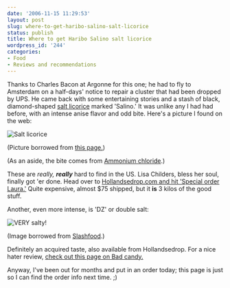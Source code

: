 ```yaml
---
date: '2006-11-15 11:29:53'
layout: post
slug: where-to-get-haribo-salino-salt-licorice
status: publish
title: Where to get Haribo Salino salt licorice
wordpress_id: '244'
categories:
- Food
- Reviews and recommendations
---
```


Thanks to Charles Bacon at Argonne for this one; he had to fly to Amsterdam on a half-days' notice to repair a cluster that had been dropped by UPS. He came back with some entertaining stories and a stash of black, diamond-shaped [salt licorice](http://en.wikipedia.org/wiki/Salt_licorice) marked 'Salino.' It was unlike any I had had before, with an intense anise flavor and odd bite. Here's a picture I found on the web:


![Salt licorice](http://www.phfactor.net/wp-pics/salino.jpg)


(Picture borrowed from [this page.](http://www.valgourmand.com/cgi-local/env.pl/SID=74317/p=pr/vgm=pr-3656/cat=1))

(As an aside, the bite comes from [Ammonium chloride](http://en.wikipedia.org/wiki/Ammonium_chloride).)

These are _really, **really**_ hard to find in the US. Lisa Childers, bless her soul, finally got 'er done. Head over to [Hollandsedrop.com and hit 'Special order Laura.'](http://www.ccnow.com/cgi-local/cart.cgi?lamarelbv_LQ086_continue-page) Quite expensive, almost $75 shipped, but it **is** 3 kilos of the good stuff.

Another, even more intense, is 'DZ' or double salt:


![VERY salty!](http://www.phfactor.net/wp-pics/DZ.jpg)


(Image borrowed from [Slashfood](http://www.slashfood.com/2006/03/02/dutch-double-salt-licorice/).)

Definitely an acquired taste, also available from Hollandsedrop. For a nice hater review, [check out this page on Bad candy.](http://www.bad-candy.com/old/bc2/doublezout/doublezout.html)

Anyway, I've been out for months and put in an order today; this page is just so I can find the order info next time. ;)

